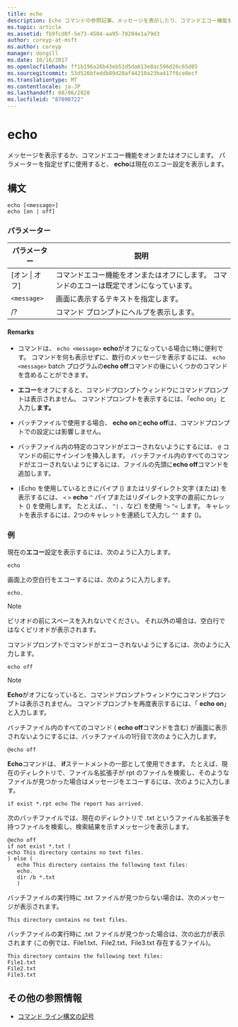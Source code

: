 ```yaml
---
title: echo
description: Echo コマンドの参照記事。メッセージを表示したり、コマンドエコー機能をオンまたはオフにしたりします。
ms.topic: article
ms.assetid: fb9fcd0f-5e73-4504-aa95-78204e1a79d3
author: coreyp-at-msft
ms.author: coreyp
manager: dongill
ms.date: 10/16/2017
ms.openlocfilehash: ff1b196a26b43eb51d5da613e0ac596d26c65d05
ms.sourcegitcommit: 53d526bfeddb89d28af44210a23ba417f6ce0ecf
ms.translationtype: MT
ms.contentlocale: ja-JP
ms.lasthandoff: 08/06/2020
ms.locfileid: "87890722"
---
```

# <a name="echo"></a>echo

メッセージを表示するか、コマンドエコー機能をオンまたはオフにします。 パラメーターを指定せずに使用すると、 **echo**は現在のエコー設定を表示します。

## <a name="syntax"></a>構文

```
echo [<message>]
echo [on | off]
```

### <a name="parameters"></a>パラメーター

| パラメーター | 説明 |
| --------- | ----------- |
| [オン \| オフ] | コマンドエコー機能をオンまたはオフにします。 コマンドのエコーは既定でオンになっています。 |
| `<message>` | 画面に表示するテキストを指定します。 |
| /? | コマンド プロンプトにヘルプを表示します。 |

#### <a name="remarks"></a>Remarks

- コマンドは、 `echo <message>` **echo**がオフになっている場合に特に便利です。 コマンドを何も表示せずに、数行のメッセージを表示するには、 `echo <message>` batch プログラムの**echo off**コマンドの後にいくつかのコマンドを含めることができます。

- **エコー**をオフにすると、コマンドプロンプトウィンドウにコマンドプロンプトは表示されません。 コマンドプロンプトを表示するには、「echo on」と入力し**ます。**

- バッチファイルで使用する場合、 **echo on**と**echo off**は、コマンドプロンプトでの設定には影響しません。

- バッチファイル内の特定のコマンドがエコーされないようにするには、 `@` コマンドの前にサインインを挿入します。 バッチファイル内のすべてのコマンドがエコーされないようにするには、ファイルの先頭に**echo off**コマンドを追加します。

- `|`Echo を使用しているときにパイプ () またはリダイレクト文字 (または) を表示するには、 `<` `>` **echo** `^` パイプまたはリダイレクト文字の直前にカレット () を使用します。 たとえば、、 `^|` 、など) を使用 `^>` `^<` します。 キャレットを表示するには、2つのキャレットを連続して入力し `^^` ます ()。

### <a name="examples"></a>例

現在の**エコー**設定を表示するには、次のように入力します。

```
echo
```

画面上の空白行をエコーするには、次のように入力します。

```
echo.
```

> [!NOTE]
> ピリオドの前にスペースを入れないでください。 それ以外の場合は、空白行ではなくピリオドが表示されます。

コマンドプロンプトでコマンドがエコーされないようにするには、次のように入力します。

```
echo off
```

> [!NOTE]
> **Echo**がオフになっていると、コマンドプロンプトウィンドウにコマンドプロンプトは表示されません。 コマンドプロンプトを再度表示するには、「 **echo on**」と入力します。

バッチファイル内のすべてのコマンド ( **echo off**コマンドを含む) が画面に表示されないようにするには、バッチファイルの1行目で次のように入力します。

```
@echo off
```

**Echo**コマンドは、 **if**ステートメントの一部として使用できます。 たとえば、現在のディレクトリで、ファイル名拡張子が rpt のファイルを検索し、そのようなファイルが見つかった場合はメッセージをエコーするには、次のように入力します。

```
if exist *.rpt echo The report has arrived.
```

次のバッチファイルでは、現在のディレクトリで .txt というファイル名拡張子を持つファイルを検索し、検索結果を示すメッセージを表示します。

```
@echo off
if not exist *.txt (
echo This directory contains no text files.
) else (
   echo This directory contains the following text files:
   echo.
   dir /b *.txt
   )
```

バッチファイルの実行時に .txt ファイルが見つからない場合は、次のメッセージが表示されます。

```
This directory contains no text files.
```

バッチファイルの実行時に .txt ファイルが見つかった場合は、次の出力が表示されます (この例では、File1.txt、File2.txt、File3.txt 存在するファイル)。

```
This directory contains the following text files:
File1.txt
File2.txt
File3.txt
```

## <a name="additional-references"></a>その他の参照情報

- [コマンド ライン構文の記号](command-line-syntax-key.md)
